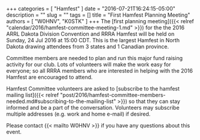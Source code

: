 +++
categories = [ "Hamfest" ]
date = "2016-07-21T16:24:15-05:00"
description = ""
slug = ""
tags = []
title = "First Hamfest Planning Meeting"
authors = [ "W0HNV", "K0STK" ]
+++
The [first planning meeting]({{< relref "calendar/2016/hamfest-committee-meeting-1.md" >}}) for the the 2016 ARRL Dakota Division Convention
and RRRA Hamfest will be held on Sunday, 24 Jul 2016 at 15:00 CDT.
This is the largest Hamfest in North Dakota drawing attendees from
3 states and 1 Canadian province.

Committee members are needed to
plan and run this major fund raising activity for our club. Lots of
volunteers will make the work easy for everyone; so all RRRA members who
are interested in helping with the 2016 Hamfest are encouraged to
attend.
<!--more-->
Hamfest Committee volunteers are asked to [subscribe to the hamfest
mailing list]({{< relref "post/2016/hamfest-committee-members-needed.md#subscribing-to-the-mailing-list" >}})
so that they can stay informed and be a part of the
conversation. Volunteers may subscribe multiple addresses
(e.g. work and home e-mail) if desired.

Please contact {{< mailto W0HNV >}} if you have any questions about this
event.
